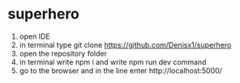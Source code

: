 # superhero

1. open IDE
2. in terminal type git clone https://github.com/Denisx1/superhero
3. open the repository folder
4. in terminal write npm i
and write npm run dev command
5. go to the browser and in the line enter
http://localhost:5000/

